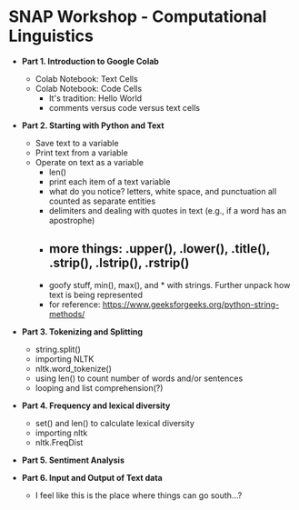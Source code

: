 # SNAP Workshop - Computational Linguistics

- **Part 1. Introduction to Google Colab**
  - Colab Notebook: Text Cells
  - Colab Notebook: Code Cells
    - It's tradition: Hello World
    - comments versus code versus text cells

- **Part 2. Starting with Python and Text**
  - Save text to a variable
  - Print text from a variable
  - Operate on text as a variable
    - len()
    - print each item of a text variable
    - what do you notice? letters, white space, and punctuation all counted as separate entities
    - delimiters and dealing with quotes in text (e.g., if a word has an apostrophe)
    - more things: .upper(), .lower(), .title(), .strip(), .lstrip(), .rstrip()
      - 
    - goofy stuff, min(), max(), and * with strings. Further unpack how text is being represented
    - for reference: https://www.geeksforgeeks.org/python-string-methods/


- **Part 3. Tokenizing and Splitting**
  - string.split()
  - importing NLTK
  - nltk.word_tokenize()
  - using len() to count number of words and/or sentences
  - looping and list comprehension(?)

- **Part 4. Frequency and lexical diversity**
  - set() and len() to calculate lexical diversity
  - importing nltk
  - nltk.FreqDist

- **Part 5. Sentiment Analysis**
- **Part 6. Input and Output of Text data**
  - I feel like this is the place where things can go south...?


